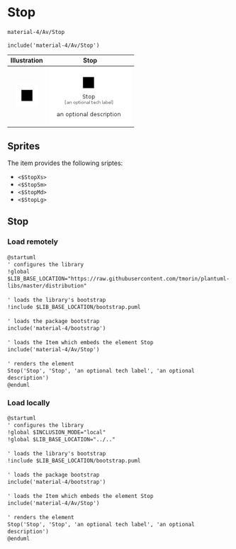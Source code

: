 # Stop


```text
material-4/Av/Stop
```

```text
include('material-4/Av/Stop')
```



| Illustration | Stop |
| :---: | :---: |
| ![illustration for Illustration](../../material-4/Av/Stop.png) | ![illustration for Stop](../../material-4/Av/Stop.Local.png) |



## Sprites
The item provides the following sriptes:

- `<$StopXs>`
- `<$StopSm>`
- `<$StopMd>`
- `<$StopLg>`





## Stop

### Load remotely
```plantuml
@startuml
' configures the library
!global $LIB_BASE_LOCATION="https://raw.githubusercontent.com/tmorin/plantuml-libs/master/distribution"

' loads the library's bootstrap
!include $LIB_BASE_LOCATION/bootstrap.puml

' loads the package bootstrap
include('material-4/bootstrap')

' loads the Item which embeds the element Stop
include('material-4/Av/Stop')

' renders the element
Stop('Stop', 'Stop', 'an optional tech label', 'an optional description')
@enduml
```

### Load locally
```plantuml
@startuml
' configures the library
!global $INCLUSION_MODE="local"
!global $LIB_BASE_LOCATION="../.."

' loads the library's bootstrap
!include $LIB_BASE_LOCATION/bootstrap.puml

' loads the package bootstrap
include('material-4/bootstrap')

' loads the Item which embeds the element Stop
include('material-4/Av/Stop')

' renders the element
Stop('Stop', 'Stop', 'an optional tech label', 'an optional description')
@enduml
```

